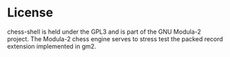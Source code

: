 License
=======

chess-shell is held under the GPL3 and is part of the GNU Modula-2
project.  The Modula-2 chess engine serves to stress test the packed
record extension implemented in gm2.